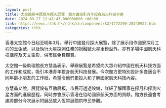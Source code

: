 ```yaml
---
layout: post
title: 太空館辦中國登月探火展覽　館方冀吸引青年投身航天科技事業
date: 2024-09-27 12:41:43.000000000 +08:00
link: https://news.rthk.hk/rthk/ch/component/k2/1772290-20240927.htm
categories: rthk
---
```


香港太空館今日起至明年3月，舉行中國登月探火展覽，除了展示用作國家探月工程的玉兔號，以及執行火星探測任務的祝融號火星車模型外，亦有多場中國航天科技講座及天文電影，供市民免費觀賞。

太空館一級助理館長方慧晶表示，舉辦展覽是希望向大眾介紹中國在航天科技方面的工作和成就，吸引本港青年投身航天科技發展。今次館方更特別設計多套適合不同年齡小朋友的工作紙，希望令他們更投入和了解國家航天科技內容。

方慧晶又說，展覽設有互動展板，市民可透過設備，詳細了解國家在探月和探測火星方面的進展歷程，同時亦會展示香港在協助國家航天方面的貢獻。館方長遠會考慮將部分今次展示的展品放入恆常展館供市民參觀。
